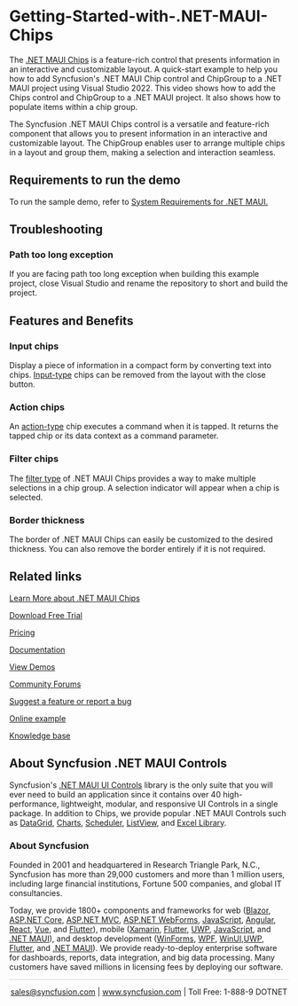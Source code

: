 # Getting-Started-with-.NET-MAUI-Chips
The [.NET MAUI Chips](https://www.syncfusion.com/maui-controls/maui-chips?utm_source=github&utm_medium=listing&utm_campaign=maui-chips-github-samples) is a feature-rich control that presents information in an interactive and customizable layout. A quick-start example to help you how to add Syncfusion's .NET MAUI Chip control and ChipGroup to a .NET MAUI  project using Visual Studio 2022. This video shows how to add the Chips control and ChipGroup to a .NET MAUI project. It also shows how to populate items within a chip group.

The Syncfusion .NET MAUI Chips control is a versatile and feature-rich component that allows you to present information in an interactive and customizable layout. The ChipGroup enables user to arrange multiple chips in a layout and group them, making a selection and interaction seamless.

## <a name="requirements-to-run-the-demo"></a>Requirements to run the demo ##

To run the sample demo, refer to [System Requirements for .NET MAUI.](https://help.syncfusion.com/maui/system-requirements)

## <a name="troubleshooting"></a>Troubleshooting ##
### Path too long exception
If you are facing path too long exception when building this example project, close Visual Studio and rename the repository to short and build the project.

## Features and Benefits

### Input chips

Display a piece of information in a compact form by converting text into chips. [Input-type](https://help.syncfusion.com/maui/chips/chips-types#input?utm_source=github&utm_medium=listing&utm_campaign=maui-chips-github-samples) chips can be removed from the layout with the close button.

### Action chips

An [action-type](https://help.syncfusion.com/maui/chips/chips-types#action?utm_source=github&utm_medium=listing&utm_campaign=maui-chips-github-samples) chip executes a command when it is tapped. It returns the tapped chip or its data context as a command parameter. 

### Filter chips

The [filter type](https://help.syncfusion.com/maui/chips/chips-types#filter?utm_source=github&utm_medium=listing&utm_campaign=maui-chips-github-samples) of .NET MAUI Chips provides a way to make multiple selections in a chip group. A selection indicator will appear when a chip is selected.

### Border thickness

The border of .NET MAUI Chips can easily be customized to the desired thickness. You can also remove the border entirely if it is not required.

## Related links
[Learn More about .NET MAUI Chips](https://www.syncfusion.com/maui-controls/maui-chips?utm_source=github&utm_medium=listing&utm_campaign=maui-chips-github-samples)

[Download Free Trial](https://www.syncfusion.com/downloads/maui?utm_source=github&utm_medium=listing&utm_campaign=maui-chips-github-samples)

[Pricing](https://www.syncfusion.com/sales/teamlicense?utm_source=github&utm_medium=listing&utm_campaign=maui-chips-github-samples)

[Documentation](https://help.syncfusion.com/maui/chips/getting-started?utm_source=github&utm_medium=listing&utm_campaign=maui-chips-github-samples)

[View Demos](https://github.com/SyncfusionExamples/Getting-Started-with-.NET-MAUI-Chips?utm_source=github&utm_medium=listing&utm_campaign=maui-chips-github-samples)

[Community Forums](https://www.syncfusion.com/forums/maui?utm_source=github&utm_medium=listing&utm_campaign=maui-chips-github-samples)

[Suggest a feature or report a bug](https://www.syncfusion.com/feedback/maui?utm_source=github&utm_medium=listing&utm_campaign=maui-chips-github-samples)

[Online example](https://github.com/syncfusion/maui-demos/tree/master/MAUI/Chips?utm_source=github&utm_medium=listing&utm_campaign=maui-chips-github-samples)

[Knowledge base](https://support.syncfusion.com/kb?utm_source=github&utm_medium=listing&utm_campaign=maui-chips-github-samples)

## About Syncfusion .NET MAUI Controls

Syncfusion's [.NET MAUI UI Controls](https://www.syncfusion.com/maui-controls?utm_source=github&utm_medium=listing&utm_campaign=maui-chips-github-samples) library is the only suite that you will ever need to build an application since it contains over 40 high-performance, lightweight, modular, and responsive UI Controls in a single package. In addition to Chips, we provide popular .NET MAUI Controls such as [DataGrid](https://www.syncfusion.com/maui-controls/maui-datagrid?utm_source=github&utm_medium=listing&utm_campaign=maui-chips-github-samples), [Charts](https://www.syncfusion.com/maui-controls/maui-cartesian-charts?utm_source=github&utm_medium=listing&utm_campaign=maui-chips-github-samples), [Scheduler](https://www.syncfusion.com/maui-controls/maui-scheduler?utm_source=github&utm_medium=listing&utm_campaign=maui-chips-github-samples), [ListView](https://www.syncfusion.com/maui-controls/maui-listview?utm_source=github&utm_medium=listing&utm_campaign=maui-chips-github-samples), and [Excel Library](https://www.syncfusion.com/document-processing/excel-framework/maui?utm_source=github&utm_medium=listing&utm_campaign=maui-chips-github-samples).

### About Syncfusion
Founded in 2001 and headquartered in Research Triangle Park, N.C., Syncfusion has more than 29,000 customers and more than 1 million users, including large financial institutions, Fortune 500 companies, and global IT consultancies.

Today, we provide 1800+ components and frameworks for web ([Blazor](https://www.syncfusion.com/blazor-components?utm_source=github&utm_medium=listing&utm_campaign=maui-chips-github-samples), [ASP.NET Core](https://www.syncfusion.com/aspnet-core-ui-controls?utm_source=github&utm_medium=listing&utm_campaign=maui-chips-github-samples), [ASP.NET MVC](https://www.syncfusion.com/aspnet-mvc-ui-controls?utm_source=github&utm_medium=listing&utm_campaign=maui-chips-github-samples), [ASP.NET WebForms](https://www.syncfusion.com/jquery/aspnet-webforms-ui-controls?utm_source=github&utm_medium=listing&utm_campaign=maui-chips-github-samples), [JavaScript](https://www.syncfusion.com/javascript-ui-controls?utm_source=github&utm_medium=listing&utm_campaign=maui-chips-github-samples), [Angular](https://www.syncfusion.com/angular-components?utm_source=github&utm_medium=listing&utm_campaign=maui-chips-github-samples), [React](https://www.syncfusion.com/react-components?utm_source=github&utm_medium=listing&utm_campaign=maui-chips-github-samples), [Vue](https://www.syncfusion.com/vue-components?utm_source=github&utm_medium=listing&utm_campaign=maui-chips-github-samples), and [Flutter](https://www.syncfusion.com/flutter-widgets?utm_source=github&utm_medium=listing&utm_campaign=maui-chips-github-samples)), mobile ([Xamarin](https://www.syncfusion.com/xamarin-ui-controls?utm_source=github&utm_medium=listing&utm_campaign=maui-chips-github-samples), [Flutter](https://www.syncfusion.com/flutter-widgets?utm_source=github&utm_medium=listing&utm_campaign=maui-chips-github-samples), [UWP](https://www.syncfusion.com/uwp-ui-controls?utm_source=github&utm_medium=listing&utm_campaign=maui-chips-github-samples), [JavaScript](https://www.syncfusion.com/javascript-ui-controls?utm_source=github&utm_medium=listing&utm_campaign=maui-chips-github-samples), and [.NET MAUI](https://www.syncfusion.com/maui-controls?utm_source=github&utm_medium=listing&utm_campaign=maui-chips-github-samples)), and desktop development ([WinForms](https://www.syncfusion.com/winforms-ui-controls?utm_source=github&utm_medium=listing&utm_campaign=maui-chips-github-samples), [WPF](https://www.syncfusion.com/wpf-controls?utm_source=github&utm_medium=listing&utm_campaign=maui-chips-github-samples), [WinUI](https://www.syncfusion.com/winui-controls?utm_source=github&utm_medium=listing&utm_campaign=maui-chips-github-samples),[UWP](https://www.syncfusion.com/uwp-ui-controls?utm_source=github&utm_medium=listing&utm_campaign=maui-chips-github-samples), [Flutter](https://www.syncfusion.com/flutter-widgets?utm_source=github&utm_medium=listing&utm_campaign=maui-chips-github-samples), and [.NET MAUI](https://www.syncfusion.com/maui-controls?utm_source=github&utm_medium=listing&utm_campaign=maui-chips-github-samples)). We provide ready-to-deploy enterprise software for dashboards, reports, data integration, and big data processing. Many customers have saved millions in licensing fees by deploying our software.

<hr style="height:0.3px;border:none;color:lightgrey;background-color:lightgrey;" />

<p align="center">
<a href="mailto:sales@syncfusion.com?Subject=Syncfusion .NET MAUI Chips - GitHub" target="_top">sales@syncfusion.com</a> | <a href="https://www.syncfusion.com?utm_source=github&utm_medium=listing&utm_campaign=maui-chips-github-samples">www.syncfusion.com</a> | Toll Free: 1-888-9 DOTNET <br>
</p>
